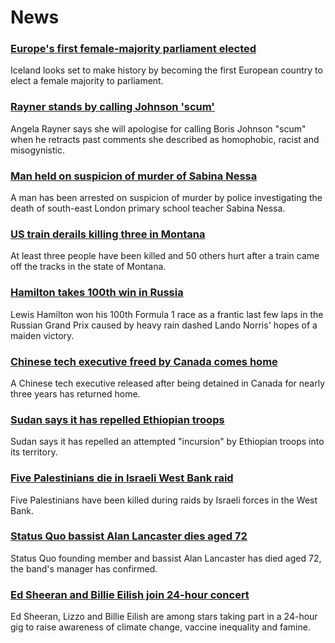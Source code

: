 # News
### [Europe's first female-majority parliament elected](https://www.bbc.com/news/world-europe-58698490)
Iceland looks set to make history by becoming the first European country to elect a female majority to parliament.
### [Rayner stands by calling Johnson 'scum'](https://www.bbc.com/news/uk-politics-58697307)
Angela Rayner says she will apologise for calling Boris Johnson "scum" when he retracts past comments she described as homophobic, racist and misogynistic.
### [Man held on suspicion of murder of Sabina Nessa](https://www.bbc.com/news/uk-england-london-58696977)
A man has been arrested on suspicion of murder by police investigating the death of south-east London primary school teacher Sabina Nessa.
### [US train derails killing three in Montana](https://www.bbc.com/news/world-us-canada-58696143)
At least three people have been killed and 50 others hurt after a train came off the tracks in the state of Montana. 
### [Hamilton takes 100th win in Russia](https://www.bbc.com/sport/formula1/58698234)
Lewis Hamilton won his 100th Formula 1 race as a frantic last few laps in the Russian Grand Prix caused by heavy rain dashed Lando Norris' hopes of a maiden victory.
### [Chinese tech executive freed by Canada comes home](https://www.bbc.com/news/world-us-canada-58690974)
A Chinese tech executive released after being detained in Canada for nearly three years has returned home.
### [Sudan says it has repelled Ethiopian troops](https://www.bbc.com/news/world-africa-58698010)
Sudan says it has repelled an attempted "incursion" by Ethiopian troops into its territory. 
### [Five Palestinians die in Israeli West Bank raid](https://www.bbc.com/news/world-middle-east-58696601)
Five Palestinians have been killed during raids by Israeli forces in the West Bank. 
### [Status Quo bassist Alan Lancaster dies aged 72](https://www.bbc.com/news/entertainment-arts-58698864)
Status Quo founding member and bassist Alan Lancaster has died aged 72, the band's manager has confirmed.
### [Ed Sheeran and Billie Eilish join 24-hour concert](https://www.bbc.com/news/world-58694304)
Ed Sheeran, Lizzo and Billie Eilish are among stars taking part in a 24-hour gig to raise awareness of climate change, vaccine inequality and famine.
